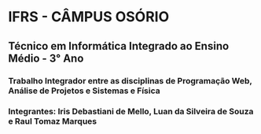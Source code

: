 # IFRS - CÂMPUS OSÓRIO
## Técnico em Informática Integrado ao Ensino Médio - 3° Ano
### Trabalho Integrador entre as disciplinas de Programação Web, Análise de Projetos e Sistemas e Física
### Integrantes: Iris Debastiani de Mello, Luan da Silveira de Souza e Raul Tomaz Marques